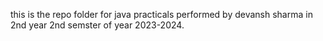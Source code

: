 this is the repo folder for java practicals performed by devansh sharma in 2nd year 2nd semster of year 2023-2024.